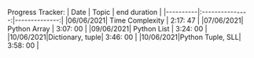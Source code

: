Progress Tracker: 
| Date     |      Topic      |  end duration |
|----------|:---------------:|--------------:|
|06/06/2021| Time Complexity |    2:17: 47   |
|07/06/2021|   Python Array  |    3:07: 00   |
|09/06/2021|   Python List   |    3:24: 00   |
|10/06/2021|Dictionary, tuple|    3:46: 00   |
|10/06/2021|Python Tuple, SLL|    3:58: 00   |

